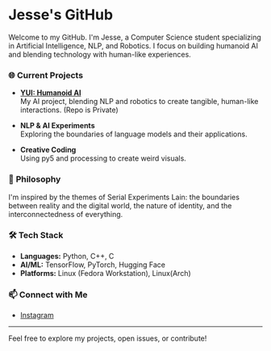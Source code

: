 # Jesse's GitHub
Welcome to my GitHub. I'm Jesse, a Computer Science student specializing in Artificial Intelligence, NLP, and Robotics. I focus on building humanoid AI and blending technology with human-like experiences.

### 🌐 **Current Projects**

- **[YUI: Humanoid AI](https://github.com/jdarkovski/YUI)**  
  My AI project, blending NLP and robotics to create tangible, human-like interactions. (Repo is Private)

- **NLP & AI Experiments**  
  Exploring the boundaries of language models and their applications.

- **Creative Coding**  
  Using py5 and processing to create weird visuals.


### 🧠 **Philosophy**

I'm inspired by the themes of Serial Experiments Lain: the boundaries between reality and the digital world, the nature of identity, and the interconnectedness of everything.

### 🛠️ **Tech Stack**

- **Languages:** Python, C++, C
- **AI/ML:** TensorFlow, PyTorch, Hugging Face
- **Platforms:** Linux (Fedora Workstation), Linux(Arch)

### 📫 **Connect with Me**

- [Instagram](https://www.instagram.com/jdarkovski/)

---

Feel free to explore my projects, open issues, or contribute!

